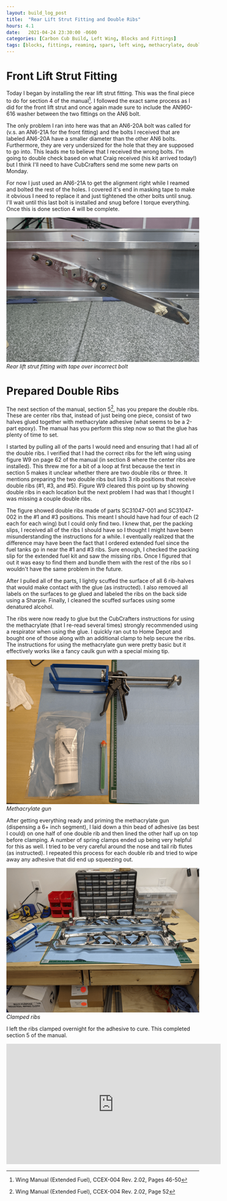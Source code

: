 ```yaml
---
layout: build_log_post
title:  "Rear Lift Strut Fitting and Double Ribs"
hours: 4.1
date:   2021-04-24 23:30:00 -0600
categories: [Carbon Cub Build, Left Wing, Blocks and Fittings]
tags: [blocks, fittings, reaming, spars, left wing, methacrylate, double ribs]
---
```

# Front Lift Strut Fitting

Today I began by installing the rear lift strut fitting. This was the final piece to do for section 4 of the manual[^section-4-ref]. I followed the exact same process as I did for the front lift strut and once again made sure to include the AN960-616 washer between the two fittings on the AN6 bolt.

The only problem I ran into here was that an AN6-20A bolt was called for (v.s. an AN6-21A for the front fitting) and the bolts I received that are labeled AN6-20A have a smaller diameter than the other AN6 bolts. Furthermore, they are very undersized for the hole that they are supposed to go into. This leads me to believe that I received the wrong bolts. I'm going to double check based on what Craig received (his kit arrived today!) but I think I'll need to have CubCrafters send me some new parts on Monday.

For now I just used an AN6-21A to get the alignment right while I reamed and bolted the rest of the holes. I covered it's end in masking tape to make it obvious I need to replace it and just tightened the other bolts until snug. I'll wait until this last bolt is installed and snug before I torque everything. Once this is done section 4 will be complete.

![Desktop View](/assets/img/posts/2021-04-24-rear-lift-strut/installed_lift_strut.png)
_Rear lift strut fitting with tape over incorrect bolt_

# Prepared Double Ribs

The next section of the manual, section 5[^section-5-ref], has you prepare the double ribs. These are center ribs that, instead of just being one piece, consist of two halves glued together with methacrylate adhesive (what seems to be a 2-part epoxy). The manual has you perform this step now so that the glue has plenty of time to set.

I started by pulling all of the parts I would need and ensuring that I had all of the double ribs. I verified that I had the correct ribs for the left wing using figure W9 on page 62 of the manual (in section 8 where the center ribs are installed). This threw me for a bit of a loop at first because the text in section 5 makes it unclear whether there are two double ribs or three. It mentions preparing the two double ribs but lists 3 rib positions that receive double ribs (#1, #3, and #5). Figure W9 cleared this point up by showing double ribs in each location but the next problem I had was that I thought I was missing a couple double ribs.

The figure showed double ribs made of parts SC31047-001 and SC31047-002 in the #1 and #3 positions. This meant I should have had four of each (2 each for each wing) but I could only find two. I knew that, per the packing slips, I received all of the ribs I should have so I thought I might have been misunderstanding the instructions for a while. I eventually realized that the difference may have been the fact that I ordered extended fuel since the fuel tanks go in near the #1 and #3 ribs. Sure enough, I checked the packing slip for the extended fuel kit and saw the missing ribs. Once I figured that out it was easy to find them and bundle them with the rest of the ribs so I wouldn't have the same problem in the future.

After I pulled all of the parts, I lightly scuffed the surface of all 6 rib-halves that would make contact with the glue (as instructed). I also removed all labels on the surfaces to ge glued and labeled the ribs on the back side using a Sharpie. Finally, I cleaned the scuffed surfaces using some denatured alcohol.

The ribs were now ready to glue but the CubCrafters instructions for using the methacrylate (that I re-read several times) strongly recommended using a respirator when using the glue. I quickly ran out to Home Depot and bought one of those along with an additional clamp to help secure the ribs. The instructions for using the methacrylate gun were pretty basic but it effectively works like a fancy caulk gun with a special mixing tip.

![Desktop View](/assets/img/posts/2021-04-24-rear-lift-strut/methacrylate_gun.png)
_Methacrylate gun_

After getting everything ready and priming the methacrylate gun (dispensing a 6+ inch segment), I laid down a thin bead of adhesive (as best I could) on one half of one double rib and then lined the other half up on top before clamping. A number of spring clamps ended up being very helpful for this as well. I tried to be very careful around the nose and tail rib flutes (as instructed). I repeated this process for each double rib and tried to wipe away any adhesive that did end up squeezing out.

![Desktop View](/assets/img/posts/2021-04-24-rear-lift-strut/clamped_ribs.png)
_Clamped ribs_

I left the ribs clamped overnight for the adhesive to cure. This completed section 5 of the manual.

<iframe width="560" height="315" src="https://www.youtube.com/embed/ZEVyZWgQYjo" title="YouTube video player" frameborder="0" allow="accelerometer; autoplay; clipboard-write; encrypted-media; gyroscope; picture-in-picture" allowfullscreen></iframe>

[^section-4-ref]: Wing Manual (Extended Fuel), CCEX-004 Rev. 2.02, Pages 46-50
[^section-5-ref]: Wing Manual (Extended Fuel), CCEX-004 Rev. 2.02, Page 52